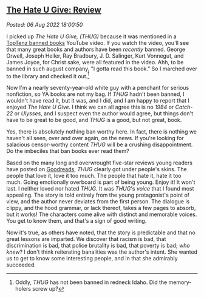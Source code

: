 
[The Hate U Give: Review](http://analyzethedatanotthedrivel.org/2022/08/06/the-hate-u-give-review/)
--------------------------------------------------------------------------------------------------

*Posted: 06 Aug 2022 18:00:50*

I picked up *The Hate U Give, (THUG)* because it was mentioned in a
[TopTenz banned books](https://www.youtube.com/watch?v=5Gcfi-0vPAM)
YouTube video. If you watch the video, you'll see that many great books
and authors have been *recently* banned. George Orwell, Joseph Heller,
Ray Bradbury, J. D. Salinger, Kurt Vonnegut, and James Joyce, for Christ
sake, were all featured in the video. Ahh, to be banned in such august
company, "I gotta read this book." So I marched over to the library and
checked it out.[^7452x1]

Now I'm a nearly seventy-year-old white guy with a penchant for serious
nonfiction, so YA books are not my bag. If *THUG* hadn't been banned, I
wouldn't have read it, but it was, and I did, and I am happy to report
that I enjoyed *The Hate U Give.* I think we can all agree this is no
*1984* or *Catch-22* or *Ulysses*, and I suspect even the author would
agree, but things don't have to be great to be good, and *THUG* is a
good, but not great, book.

Yes, there is absolutely nothing ban worthy here. In fact, there is
nothing we haven't all seen, over and over again, on the news. If you're
looking for salacious censor-worthy content *THUG* will be a crushing
disappointment. Do the imbeciles that ban books ever read them?

Based on the many long and overwrought five-star reviews young readers
have posted on
[Goodreads](https://www.goodreads.com/book/show/58651625-the-hate-u-give),
*THUG* clearly got under people's skins. The people that love it, love
it too much. The people that hate it, hate it too much. Going
emotionally overboard is part of being young. Enjoy it! It won't last. I
neither loved nor hated *THUG.* It was *THUG*'s *voice* that I found
most appealing. The story is told entirely from the young protagonist's
point of view, and the author never deviates from the first person. The
dialogue is clippy, and the hood grammar, or lack thereof, takes a few
pages to absorb, but it works! The characters come alive with distinct
and memorable voices. You get to know them, and that's a sign of good
writing.

Now it's true, as others have noted, that the story is predictable and
that no great lessons are imparted. We discover that racism is bad, that
discrimination is bad, that police brutality is bad, that poverty is
bad; *who knew*? I don't think reiterating banalities was the author's
intent. She wanted us to get to know some interesting people, and in
that she admirably succeeded.

[^7452x1]: Oddly, *THUG* has not been banned in redneck Idaho. Did the
    memory-holers screw up?
